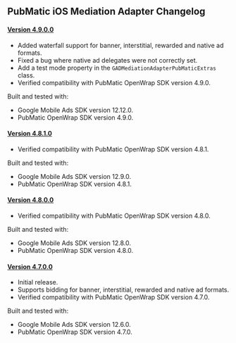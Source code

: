 ## PubMatic iOS Mediation Adapter Changelog

#### [Version 4.9.0.0](https://dl.google.com/googleadmobadssdk/mediation/ios/pubmatic/PubMaticAdapter-4.9.0.0.zip)
- Added waterfall support for banner, interstitial, rewarded and native ad formats.
- Fixed a bug where native ad delegates were not correctly set.
- Add a test mode property in the `GADMediationAdapterPubMaticExtras` class.
- Verified compatibility with PubMatic OpenWrap SDK version 4.9.0.

Built and tested with:
- Google Mobile Ads SDK version 12.12.0.
- PubMatic OpenWrap SDK version 4.9.0.

#### [Version 4.8.1.0](https://dl.google.com/googleadmobadssdk/mediation/ios/pubmatic/PubMaticAdapter-4.8.1.0.zip)
- Verified compatibility with PubMatic OpenWrap SDK version 4.8.1.

Built and tested with:
- Google Mobile Ads SDK version 12.9.0.
- PubMatic OpenWrap SDK version 4.8.1.

#### [Version 4.8.0.0](https://dl.google.com/googleadmobadssdk/mediation/ios/pubmatic/PubMaticAdapter-4.8.0.0.zip)
- Verified compatibility with PubMatic OpenWrap SDK version 4.8.0.

Built and tested with:
- Google Mobile Ads SDK version 12.8.0.
- PubMatic OpenWrap SDK version 4.8.0.

#### [Version 4.7.0.0](https://dl.google.com/googleadmobadssdk/mediation/ios/pubmatic/PubMaticAdapter-4.7.0.0.zip)
- Initial release.
- Supports bidding for banner, interstitial, rewarded and native ad formats.
- Verified compatibility with PubMatic OpenWrap SDK version 4.7.0.

Built and tested with:
- Google Mobile Ads SDK version 12.6.0.
- PubMatic OpenWrap SDK version 4.7.0.